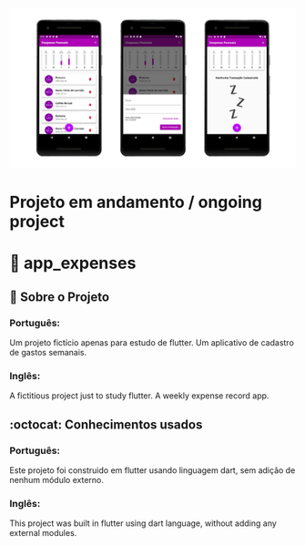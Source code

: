 ![Screenshot do app](assets/images/telas_app_expenses.jpg)

# Projeto em andamento / ongoing project

# 📱 app_expenses

## :memo: Sobre o Projeto<br>
### Português:<br>
Um projeto fictício apenas para estudo de flutter.
Um aplicativo de cadastro de gastos semanais.

### Inglês:<br>
A fictitious project just to study flutter.
A weekly expense record app.

## :octocat: Conhecimentos usados
### Português:<br>
Este projeto foi construido em flutter usando linguagem dart, sem adição de nenhum módulo externo.

### Inglês:<br>
This project was built in flutter using dart language, without adding any external modules.